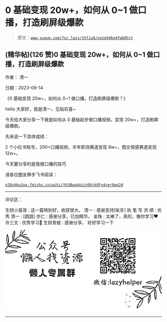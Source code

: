# 0 基础变现 20w+，如何从 0~1 做口播，打造刷屏级爆款

> 原文：[`www.yuque.com/for_lazy/thfiu8/xnzok46o4fwb8hrt`](https://www.yuque.com/for_lazy/thfiu8/xnzok46o4fwb8hrt)

## (精华帖)(126 赞)0 基础变现 20w+，如何从 0~1 做口播，打造刷屏级爆款

作者： 清一

日期：2023-09-14

《0 基础变现 20w+，如何从 0~1 做口播，打造刷屏级爆款？》

hello 大家好，我是清一，见贴欢喜~

今天给大家分享一下我是如何从 0 基础起步做口播视频，变现 20w+，打造刷屏级爆款。

先来说一下具体成绩：

2 个小红书账号，200+口播视频，半年职场赛道变现 8w+，图文情感赛道变现 12w+。

今天要分享的是我做口播的技巧

请各位圈友移步飞书阅读：

[`n28vbku1px.feishu.cn/wiki/Yh3Bwuk4zin9VckOFy4cer9wn2d`](https://n28vbku1px.feishu.cn/wiki/Yh3Bwuk4zin9VckOFy4cer9wn2d)

* * *

评论区：

生财小苗哥 : 这一篇特别好，收获很大。
清一 : 感谢支持[呲牙]
执 笔 写 洪 顺 : 优秀
清一 : [跳跳]
亦仁 : 感谢分享，已加精华。
金珠 : 太棒了，真的，像你学习❤
许三文 : 优秀学习📑
生财青蛙 : 感谢分享， 好好学习一下

![](img/1c37d505930596d12a88ab23e11aa07a.png)

* * *